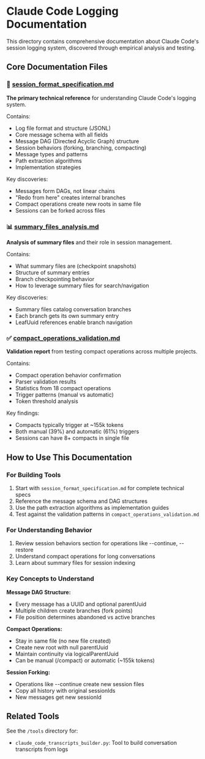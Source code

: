 # Claude Code Logging Documentation

This directory contains comprehensive documentation about Claude Code's session logging system, discovered through empirical analysis and testing.

## Core Documentation Files

### 📖 [session_format_specification.md](session_format_specification.md)

**The primary technical reference** for understanding Claude Code's logging system.

Contains:

- Log file format and structure (JSONL)
- Core message schema with all fields
- Message DAG (Directed Acyclic Graph) structure
- Session behaviors (forking, branching, compacting)
- Message types and patterns
- Path extraction algorithms
- Implementation strategies

Key discoveries:

- Messages form DAGs, not linear chains
- "Redo from here" creates internal branches
- Compact operations create new roots in same file
- Sessions can be forked across files

### 📊 [summary_files_analysis.md](summary_files_analysis.md)

**Analysis of summary files** and their role in session management.

Contains:

- What summary files are (checkpoint snapshots)
- Structure of summary entries
- Branch checkpointing behavior
- How to leverage summary files for search/navigation

Key discoveries:

- Summary files catalog conversation branches
- Each branch gets its own summary entry
- LeafUuid references enable branch navigation

### ✅ [compact_operations_validation.md](compact_operations_validation.md)

**Validation report** from testing compact operations across multiple projects.

Contains:

- Compact operation behavior confirmation
- Parser validation results
- Statistics from 18 compact operations
- Trigger patterns (manual vs automatic)
- Token threshold analysis

Key findings:

- Compacts typically trigger at ~155k tokens
- Both manual (39%) and automatic (61%) triggers
- Sessions can have 8+ compacts in single file

## How to Use This Documentation

### For Building Tools

1. Start with `session_format_specification.md` for complete technical specs
2. Reference the message schema and DAG structures
3. Use the path extraction algorithms as implementation guides
4. Test against the validation patterns in `compact_operations_validation.md`

### For Understanding Behavior

1. Review session behaviors section for operations like --continue, --restore
2. Understand compact operations for long conversations
3. Learn about summary files for session indexing

### Key Concepts to Understand

**Message DAG Structure:**

- Every message has a UUID and optional parentUuid
- Multiple children create branches (fork points)
- File position determines abandoned vs active branches

**Compact Operations:**

- Stay in same file (no new file created)
- Create new root with null parentUuid
- Maintain continuity via logicalParentUuid
- Can be manual (/compact) or automatic (~155k tokens)

**Session Forking:**

- Operations like --continue create new session files
- Copy all history with original sessionIds
- New messages get new sessionId

## Related Tools

See the `/tools` directory for:

- `claude_code_transcripts_builder.py`: Tool to build conversation transcripts from logs
